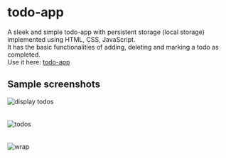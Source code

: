 # todo-app
A sleek and simple todo-app with persistent storage (local storage) implemented using HTML, CSS, JavaScript. <br/>
It has the basic functionalities of adding, deleting and marking a todo as completed. <br/>
Use it here: [todo-app](https://todo-app-3p34g8177pakkjko01u.web.codequotient.com/) <br/>

## Sample screenshots
![display todos](https://user-images.githubusercontent.com/53215737/107969712-20dd7180-6fd6-11eb-9cca-3838f8455f41.png)<br/><br/><br/>
![todos](https://user-images.githubusercontent.com/53215737/107969954-7e71be00-6fd6-11eb-8915-7255b95c7e03.png)<br/><br/><br/>
![wrap](https://user-images.githubusercontent.com/53215737/107970129-b973f180-6fd6-11eb-9469-6a99224c9daa.png)<br/>
